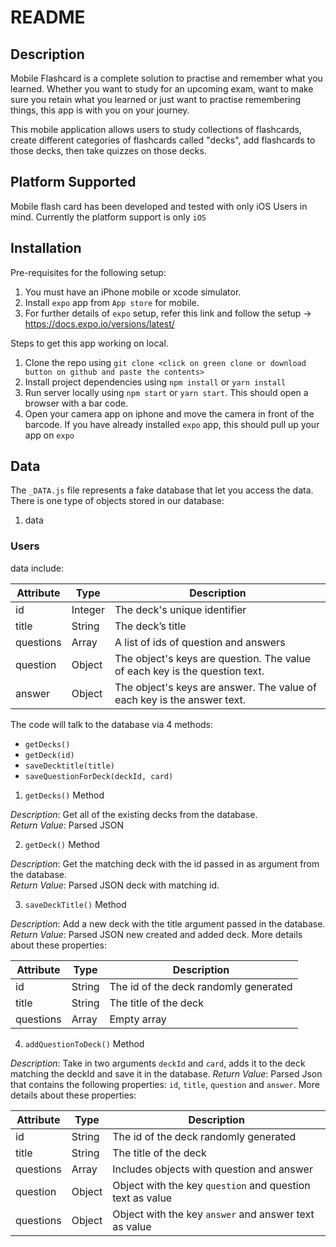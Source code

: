 # README
## Description
 Mobile Flashcard is a complete solution to practise and remember what you learned. Whether you want to study for an upcoming exam, want to make sure you retain what you learned or just want to practise remembering things, this app is with you on your journey.
  
This mobile application allows users to study collections of flashcards, create different categories of flashcards called "decks", add flashcards to those decks, then take quizzes on those decks.

## Platform Supported
Mobile flash card has been developed and tested with only iOS Users in mind. Currently the platform support is only `iOS`

## Installation
Pre-requisites for the following setup:
 1. You must have an iPhone mobile or xcode simulator.
 2. Install `expo` app from `App store` for mobile.
 3. For further details of `expo` setup, refer this link and follow the setup -> https://docs.expo.io/versions/latest/ 

Steps to get this app working on local.
   1. Clone the repo using `git clone <click on green clone or download button on github and paste the contents>`
   2. Install project dependencies using `npm install` or `yarn install`
   3. Run server locally using `npm start` or `yarn start`. This should open a browser with a bar code.
   4. Open your camera app on iphone and move the camera in front of the barcode. If you have already installed `expo` app, this should pull up your app on `expo`

## Data
The `_DATA.js` file represents a fake database that let you access the data. There is one type of objects stored in our database:
 1.  data

### Users

data include:

| Attribute    | Type             | Description           |
|-----------------|------------------|-------------------         |
| id                 | Integer           | The deck's unique identifier |
| title          | String           | The deck’s title    |
| questions | Array | A list of ids of question and answers|
| question      | Object         |  The object's keys are question. The value of each key is the question text. 
| answer      | Object         |  The object's keys are answer. The value of each key is the answer text.

The code will talk to the database via 4 methods:
* `getDecks()`
* `getDeck(id)`
* `saveDecktitle(title)`
* `saveQuestionForDeck(deckId, card)`

1) `getDecks()` Method

*Description*: Get all of the existing decks from the database.  
*Return Value*: Parsed JSON

2) `getDeck()` Method

*Description*: Get the matching deck with the id passed in as argument from the database.  
*Return Value*: Parsed JSON deck with matching id.

3) `saveDeckTitle()` Method

*Description*: Add a new deck with the title argument passed in the database.  
*Return Value*:  Parsed JSON new created and added deck. More details about these properties:

| Attribute | Type | Description |
|-----------------|------------------|-------------------|
| id | String | The id of the deck randomly generated|
| title| String | The title of the deck |
| questions | Array | Empty array  |


4) `addQuestionToDeck()` Method

*Description*: Take in two arguments `deckId` and `card`, adds it to the deck matching the deckId and save it in the database.
*Return Value*: Parsed Json that contains the following properties: `id`, `title`, `question` and `answer`. More details about these properties:

| Attribute | Type | Description |
|-----------------|------------------|-------------------|
| id | String | The id of the deck randomly generated|
| title| String | The title of the deck |
| questions | Array | Includes objects with question and answer  |
| question | Object | Object with the key `question` and question text as value  |
| questions | Object | Object with the key `answer` and answer text as value  |
